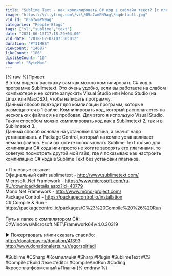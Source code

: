 ```yaml
---
title: "Sublime Text - как компилировать C# код в саблайм текст? [с плагином] | C# Compile & Run | Package"
image: "https:\/\/i.ytimg.com\/vi\/05a7wmPN9ag\/hqdefault.jpg"
vid_id: "05a7wmPN9ag"
categories: "People-Blogs"
tags: ["sl","sublime","text"]
date: "2021-06-13T17:18:29+03:00"
vid_date: "2018-02-02T07:30:01Z"
duration: "PT11M8S"
viewcount: "14687"
likeCount: "186"
dislikeCount: "10"
channel: "ByteMod"
---
```

{% raw %}Привет.<br />В этом видео я расскажу вам как можно компилировать C# код в программе Sublimetext. Это очень удобно, если вы работаете на слабом компьютере и не хотите запускать Visual Studio или Mono Studio (на Linux или MacOSX), чтобы написать программу.<br />Данный способ подходит для компиляции программ, которые размещаются в 1 файле. Компилировать код, который располагается на нескольких файлах я не пробовал. Для этого я использую Visual Studio.<br />Таким способом можно компилировать код как в Sublimetext 2, так и в Sublimetext 3.<br />Данный способ основан на установке плагина, а значит надо устанавливать и Package Control, который на компе устанавливает немало файлов. Если вы хотите использовать Sublime Text только для компиляции C# кода или просто не хотите засорять его плагинами, то советую посмотреть другой мой гайд, где я показываю как настроить компиляцию C# кода в Sublime Text без установки плагинов.<br /><br />• Полезные ссылки:<br />Официальный сайт sublimetext - <a rel="nofollow" target="blank" href="http://www.sublimetext.com/">http://www.sublimetext.com/</a><br />Microsoft .Net Framework - <a rel="nofollow" target="blank" href="https://www.microsoft.com/ru-RU/download/details.aspx?id=40779">https://www.microsoft.com/ru-RU/download/details.aspx?id=40779</a><br />Mono Net Framework - <a rel="nofollow" target="blank" href="http://www.mono-project.com/">http://www.mono-project.com/</a><br />Package Control - <a rel="nofollow" target="blank" href="https://packagecontrol.io/installation">https://packagecontrol.io/installation</a><br />C# Compile &amp; Run - <a rel="nofollow" target="blank" href="https://packagecontrol.io/packages/C%23%20Compile%20%26%20Run">https://packagecontrol.io/packages/C%23%20Compile%20%26%20Run</a><br /><br />Путь к папке с компилятором C#:<br />C:\Windows\Microsoft.NET\Framework64\v4.0.30319<br /><br />► Пожертвовать и/или сказать спасибо:<br /><a rel="nofollow" target="blank" href="http://donatepay.ru/donation/41393">http://donatepay.ru/donation/41393</a><br /><a rel="nofollow" target="blank" href="http://www.donationalerts.ru/r/egorspiriadi">http://www.donationalerts.ru/r/egorspiriadi</a><br /><br />#Sublime #CSharp #Компиляция #Sharp #Plugin #SublimeText #CS #Compile #Build #exe #editor #CompileAndRun #Coding #кроссплатформенный #Плагин{% endraw %}

